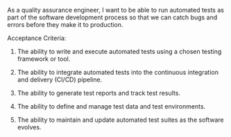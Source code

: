 As a quality assurance engineer, I want to be able to run automated tests as part of the software development process so that we can catch bugs and errors before they make it to production.


Acceptance Criteria:
1. The ability to write and execute automated tests using a chosen testing framework or tool.

2. The ability to integrate automated tests into the continuous integration and delivery (CI/CD) pipeline.

3. The ability to generate test reports and track test results.

4. The ability to define and manage test data and test environments.

5. The ability to maintain and update automated test suites as the software evolves.
